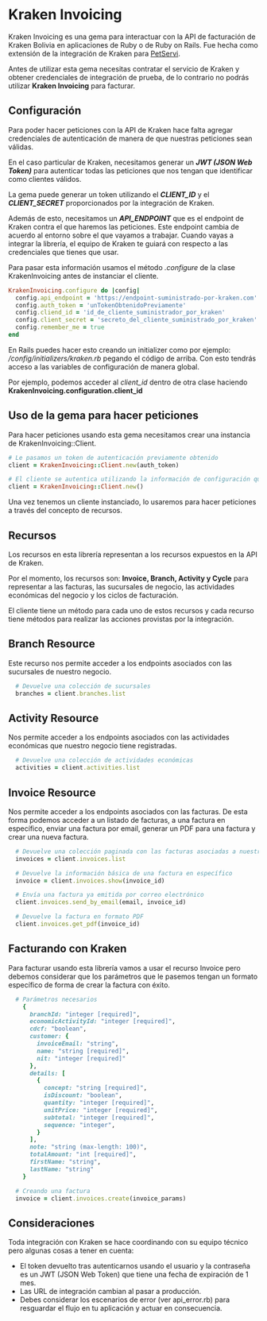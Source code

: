 # Kraken Invoicing
Kraken Invoicing es una gema para interactuar con la API de facturación de Kraken Bolivia en aplicaciones de Ruby o de Ruby on Rails. Fue hecha como extensión de la integración de Kraken para [PetServi](https://petservi.com.bo "PetServi: pet shop de mascotas en Santa Cruz, Bolivia").

Antes de utilizar esta gema necesitas contratar el servicio de Kraken y obtener credenciales de integración de prueba, de lo contrario no podrás utilizar **Kraken Invoicing** para facturar.

## Configuración
Para poder hacer peticiones con la API de Kraken hace falta agregar credenciales de autenticación de manera de que nuestras peticiones sean válidas.

En el caso particular de Kraken, necesitamos generar un ***JWT (JSON Web Token)*** para autenticar todas las peticiones que nos tengan que identificar como clientes válidos.

La gema puede generar un token utilizando el ***CLIENT_ID*** y el ***CLIENT_SECRET*** proporcionados por la integración de Kraken.

Además de esto, necesitamos un ***API_ENDPOINT*** que es el endpoint de Kraken contra el que haremos las peticiones. Este endpoint cambia de acuerdo al entorno sobre el que vayamos a trabajar. Cuando vayas a integrar la librería, el equipo de Kraken te guiará con respecto a las credenciales que tienes que usar.

Para pasar esta información usamos el método *.configure* de la clase KrakenInvoicing antes de instanciar el cliente. 

```ruby
KrakenInvoicing.configure do |config|
  config.api_endpoint = 'https://endpoint-suministrado-por-kraken.com'
  config.auth_token = 'unTokenObtenidoPreviamente' 
  config.cliend_id = 'id_de_cliente_suministrador_por_kraken'
  config.client_secret = 'secreto_del_cliente_suministrado_por_kraken'
  config.remember_me = true
end
```
En Rails puedes hacer esto creando un initializer como por ejemplo: */config/initializers/kraken.rb* pegando el código de arriba. Con esto tendrás acceso a las variables de configuración de manera global.

Por ejemplo, podemos acceder al *client_id* dentro de otra clase haciendo **KrakenInvoicing.configuration.client_id**

## Uso de la gema para hacer peticiones
Para hacer peticiones usando esta gema necesitamos crear una instancia de KrakenInvoicing::Client.
```ruby
# Le pasamos un token de autenticación previamente obtenido
client = KrakenInvoicing::Client.new(auth_token)

# El cliente se autentica utilizando la información de configuración que tenemos en el initializer
client = KrakenInvoicing::Client.new()
```
Una vez tenemos un cliente instanciado, lo usaremos para hacer peticiones a través del concepto de recursos.

## Recursos
Los recursos en esta librería representan a los recursos expuestos en la API de Kraken. 

Por el momento, los recursos son: **Invoice, Branch, Activity y Cycle** para representar a las facturas, las sucursales
de negocio, las actividades económicas del negocio y los ciclos de facturación.

El cliente tiene un método para cada uno de estos recursos y cada recurso tiene métodos para realizar las acciones provistas
por la integración.

## Branch Resource
Este recurso nos permite acceder a los endpoints asociados con las sucursales de nuestro negocio.

```ruby
  # Devuelve una colección de sucursales
  branches = client.branches.list
```

## Activity Resource
Nos permite acceder a los endpoints asociados con las actividades económicas que nuestro negocio tiene registradas.

```ruby
  # Devuelve una colección de actividades económicas
  activities = client.activities.list
```

## Invoice Resource
Nos permite acceder a los endpoints asociados con las facturas. De esta forma podemos acceder a un listado de facturas,
a una factura en específico, enviar una factura por email, generar un PDF para una factura y crear una nueva factura.

```ruby
  # Devuelve una colección paginada con las facturas asociadas a nuestro negocio 
  invoices = client.invoices.list

  # Devuelve la información básica de una factura en específico
  invoice = client.invoices.show(invoice_id)

  # Envía una factura ya emitida por correo electrónico
  client.invoices.send_by_email(email, invoice_id)

  # Devuelve la factura en formato PDF
  client.invoices.get_pdf(invoice_id)
```

## Facturando con Kraken
Para facturar usando esta librería vamos a usar el recurso Invoice pero debemos considerar que los parámetros que le pasemos
tengan un formato específico de forma de crear la factura con éxito.

```ruby
  # Parámetros necesarios
    {
      branchId: "integer [required]",
      economicActivityId: "integer [required]",
      cdcf: "boolean",
      customer: {
        invoiceEmail: "string",
        name: "string [required]",
        nit: "integer [required]"
      },
      details: [
        {
          concept: "string [required]",
          isDiscount: "boolean",
          quantity: "integer [required]",
          unitPrice: "integer [required]",
          subtotal: "integer [required]",
          sequence: "integer",
        }
      ],
      note: "string (max-length: 100)",
      totalAmount: "int [required]",
      firstName: "string",
      lastName: "string"
    }

  # Creando una factura
  invoice = client.invoices.create(invoice_params) 
```

## Consideraciones
Toda integración con Kraken se hace coordinando con su equipo técnico pero algunas cosas a tener en cuenta:
* El token devuelto tras autenticarnos usando el usuario y la contraseña es un JWT (JSON Web Token) que tiene una fecha de expiración de 1 mes.
* Las URL de integración cambian al pasar a producción.
* Debes considerar los escenarios de error (ver api_error.rb) para resguardar el flujo en tu aplicación y actuar  en consecuencia.
